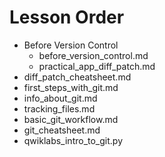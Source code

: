 # Lesson Order
* Before Version Control
  * before_version_control.md
  * practical_app_diff_patch.md
* diff_patch_cheatsheet.md
* first_steps_with_git.md
* info_about_git.md
* tracking_files.md
* basic_git_workflow.md
* git_cheatsheet.md
* qwiklabs_intro_to_git.py

